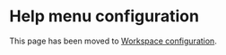 # Help menu configuration

This page has been moved to [Workspace configuration](workspaceConfiguration.md#help-menu-configuration).
